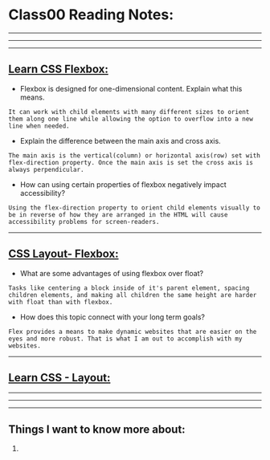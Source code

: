 # **Class00 Reading Notes:**
---
---
---

## [**Learn CSS Flexbox:**](https://web.dev/learn/css/flexbox/)

* Flexbox is designed for one-dimensional content. Explain what this means.

```
It can work with child elements with many different sizes to orient them along one line while allowing the option to overflow into a new line when needed.
```

* Explain the difference between the main axis and cross axis.

```
The main axis is the vertical(column) or horizontal axis(row) set with flex-direction property. Once the main axis is set the cross axis is always perpendicular.
```

* How can using certain properties of flexbox negatively impact accessibility?

```
Using the flex-direction property to orient child elements visually to be in reverse of how they are arranged in the HTML will cause accessibility problems for screen-readers.
```

---

## [**CSS Layout- Flexbox:**](https://developer.mozilla.org/en-US/docs/Learn/CSS/CSS_layout/Flexbox)

* What are some advantages of using flexbox over float?

```
Tasks like centering a block inside of it's parent element, spacing children elements, and making all children the same height are harder with float than with flexbox.
```

* How does this topic connect with your long term goals?

```
Flex provides a means to make dynamic websites that are easier on the eyes and more robust. That is what I am out to accomplish with my websites.
```

---

## [**Learn CSS - Layout:**](https://web.dev/learn/css/layout/)

---
---
---
## **Things I want to know more about:**

1. 

